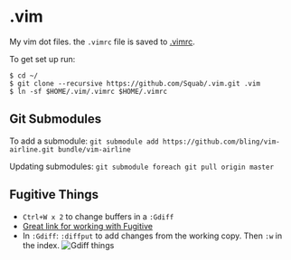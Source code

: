 # .vim

My vim dot files. the `.vimrc` file is saved to [.vimrc](https://github.com/Squab/.vim/blob/master/.vimrc).

To get set up run:

```console
$ cd ~/
$ git clone --recursive https://github.com/Squab/.vim.git .vim
$ ln -sf $HOME/.vim/.vimrc $HOME/.vimrc
```

## Git Submodules

To add a submodule:
`git submodule add https://github.com/bling/vim-airline.git bundle/vim-airline`

Updating submodules:
`git submodule foreach git pull origin master`

## Fugitive Things

- `Ctrl+W x 2` to change buffers in a `:Gdiff`
- [Great link for working with Fugitive](http://vimcasts.org/episodes/fugitive-vim-working-with-the-git-index/)
- In `:Gdiff`: `:diffput` to add changes from the working copy. Then `:w` in the index.
![Gdiff things](http://vimcasts.org/images/blog/diffget-diffput-matrix.png)
